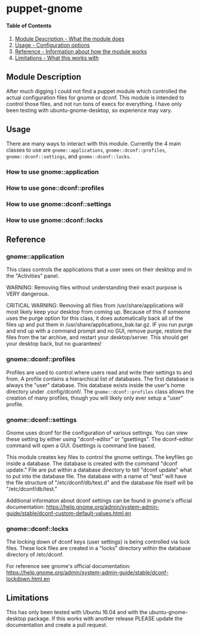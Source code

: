 # puppet-gnome

#### Table of Contents
1. [Module Description - What the module does](#module-description)
2. [Usage - Configuration options](#usage)
3. [Reference - Information about how the module works](#reference)
4. [Limitations - What this works with](#limitations)


## Module Description

After much digging I could not find a puppet module which controlled the actual configuration files for gnome or dconf. This module is intended to control those files, and not run tons of execs for everything. I have only been testing with ubuntu-gnome-desktop, so experience may vary.


## Usage

There are many ways to interact with this module. Currently the 4 main classes to use are `gnome::applications`, `gnome::dconf::profiles`, `gnome::dconf::settings`, and `gnome::dconf::locks`.

### How to use gnome::application

### How to use gone::dconf::profiles

### How to use gnome::dconf::settings

### How to use gnome::dconf::locks


## Reference

### gnome::application

This class controls the applications that a user sees on their desktop and in the "Activities" panel.

WARNING: Removing files without understanding their exact purpose is VERY dangerous.

CRITICAL WARNING: Removing all files from /usr/share/applications will most likely keep your desktop from coming up. Because of this if someone uses the purge option for this class, it does automatically back all of the files up and put them in /usr/share/applications_bak.tar.gz. IF you run purge and end up with a command prompt and no GUI, remove purge, restore the files from the tar archive, and restart your desktop/server. This should get your desktop back, but no guarantees!

### gnome::dconf::profiles

Profiles are used to control where users read and write their settings to and from. A profile contains a hierarchical list of databases. The first database is always the "user" database. This database exists inside the user's home directory under .config/dconf/. The `gnome::dconf::profiles` class allows the creation of many profiles, though you will likely only ever setup a "user" profile.

### gnome::dconf::settings

Gnome uses dconf for the configuration of various settings. You can view these setting by either using "dconf-editor" or "gsettings". The dconf-editor command will open a GUI. Gsettings is command line based.

This module creates key files to control the gnome settings. The keyfiles go inside a database. The database is created with the command "dconf update." File are put within a database directory to tell "dconf update" what to put into the database file. The database with a name of "test" will have the file structure of "/etc/dconf/db/test.d" and the database file itself will be "/etc/dconf/db/test."

Additional informaton about dconf settings can be found in gnome's official documentation:
https://help.gnome.org/admin/system-admin-guide/stable/dconf-custom-default-values.html.en

### gnome::dconf::locks

The locking down of dconf keys (user settings) is being controlled via lock files. These lock files are created in a "locks" directory within the database directory of /etc/dconf.

For reference see gnome's official documentation:
https://help.gnome.org/admin/system-admin-guide/stable/dconf-lockdown.html.en


## Limitations

This has only been tested with Ubuntu 16.04 and with the ubuntu-gnome-desktop package. If this works with another release PLEASE update the documentation and create a pull request.
